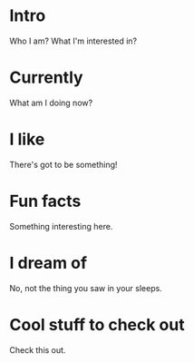 
# Intro
Who I am?
What I'm interested in?

# Currently

What am I doing now?

# I like
There's got to be something!

# Fun facts

Something interesting here.
# I dream of

No, not the thing you saw in your sleeps.
# Cool stuff to check out

Check this out.
